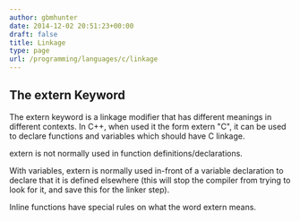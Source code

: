 ```yaml
---
author: gbmhunter
date: 2014-12-02 20:51:23+00:00
draft: false
title: Linkage
type: page
url: /programming/languages/c/linkage
---
```


## The extern Keyword

The extern  keyword is a linkage modifier that has different meanings in different contexts. In C++, when used it the form extern "C", it can be used to declare functions and variables which should have C linkage.

extern is not normally used in function definitions/declarations.

With variables, extern is normally used in-front of a variable declaration to declare that it is defined elsewhere (this will stop the compiler from trying to look for it, and save this for the linker step).

Inline functions have special rules on what the word extern means.
